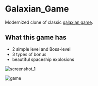 # Galaxian_Game

Modernized clone of classic [galaxian game](https://ru.wikipedia.org/wiki/Galaxian). 

## What this game has 
- 2 simple level and Boss-level
- 3 types of bonus
- beautiful spaceship explosions

![screenshot_1](https://user-images.githubusercontent.com/29926552/51763323-fd87b700-20da-11e9-8629-6086ca42c332.png)


![game](https://user-images.githubusercontent.com/29926552/51766041-311a0f80-20e2-11e9-991e-afe426930356.gif)

